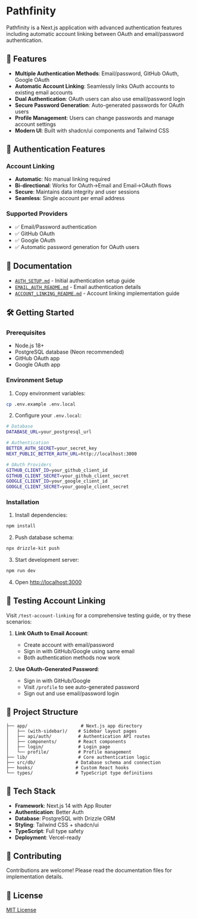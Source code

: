 # Pathfinity

Pathfinity is a Next.js application with advanced authentication features including automatic account linking between OAuth and email/password authentication.

## 🚀 Features

- **Multiple Authentication Methods**: Email/password, GitHub OAuth, Google OAuth
- **Automatic Account Linking**: Seamlessly links OAuth accounts to existing email accounts
- **Dual Authentication**: OAuth users can also use email/password login
- **Secure Password Generation**: Auto-generated passwords for OAuth users
- **Profile Management**: Users can change passwords and manage account settings
- **Modern UI**: Built with shadcn/ui components and Tailwind CSS

## 🔐 Authentication Features

### Account Linking
- **Automatic**: No manual linking required
- **Bi-directional**: Works for OAuth→Email and Email→OAuth flows  
- **Secure**: Maintains data integrity and user sessions
- **Seamless**: Single account per email address

### Supported Providers
- ✅ Email/Password authentication
- ✅ GitHub OAuth
- ✅ Google OAuth
- ✅ Automatic password generation for OAuth users

## 📖 Documentation

- [`AUTH_SETUP.md`](AUTH_SETUP.md) - Initial authentication setup guide
- [`EMAIL_AUTH_README.md`](EMAIL_AUTH_README.md) - Email authentication details
- [`ACCOUNT_LINKING_README.md`](ACCOUNT_LINKING_README.md) - Account linking implementation guide

## 🛠️ Getting Started

### Prerequisites
- Node.js 18+ 
- PostgreSQL database (Neon recommended)
- GitHub OAuth app
- Google OAuth app

### Environment Setup

1. Copy environment variables:
```bash
cp .env.example .env.local
```

2. Configure your `.env.local`:
```bash
# Database
DATABASE_URL=your_postgresql_url

# Authentication
BETTER_AUTH_SECRET=your_secret_key
NEXT_PUBLIC_BETTER_AUTH_URL=http://localhost:3000

# OAuth Providers
GITHUB_CLIENT_ID=your_github_client_id
GITHUB_CLIENT_SECRET=your_github_client_secret
GOOGLE_CLIENT_ID=your_google_client_id
GOOGLE_CLIENT_SECRET=your_google_client_secret
```

### Installation

1. Install dependencies:
```bash
npm install
```

2. Push database schema:
```bash
npx drizzle-kit push
```

3. Start development server:
```bash
npm run dev
```

4. Open [http://localhost:3000](http://localhost:3000)

## 🧪 Testing Account Linking

Visit `/test-account-linking` for a comprehensive testing guide, or try these scenarios:

1. **Link OAuth to Email Account**:
   - Create account with email/password
   - Sign in with GitHub/Google using same email
   - Both authentication methods now work

2. **Use OAuth-Generated Password**:
   - Sign in with GitHub/Google
   - Visit `/profile` to see auto-generated password
   - Sign out and use email/password login

## 📁 Project Structure

```
├── app/                    # Next.js app directory
│   ├── (with-sidebar)/    # Sidebar layout pages
│   ├── api/auth/          # Authentication API routes
│   ├── components/        # React components
│   ├── login/             # Login page
│   └── profile/           # Profile management
├── lib/                   # Core authentication logic
├── src/db/               # Database schema and connection
├── hooks/                # Custom React hooks
└── types/                # TypeScript type definitions
```

## 🔧 Tech Stack

- **Framework**: Next.js 14 with App Router
- **Authentication**: Better Auth
- **Database**: PostgreSQL with Drizzle ORM
- **Styling**: Tailwind CSS + shadcn/ui
- **TypeScript**: Full type safety
- **Deployment**: Vercel-ready

## 🤝 Contributing

Contributions are welcome! Please read the documentation files for implementation details.

## 📄 License

[MIT License](LICENSE)
